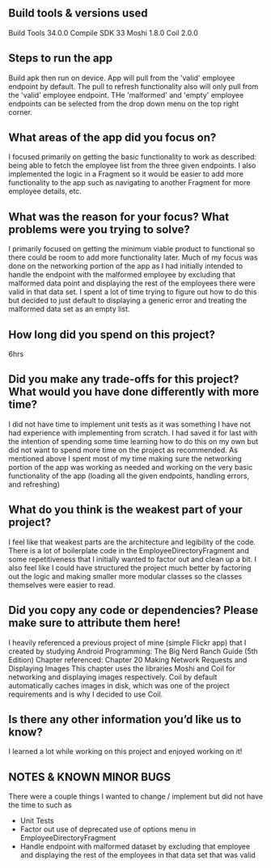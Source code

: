 ## Build tools & versions used
Build Tools 34.0.0
Compile SDK 33
Moshi 1.8.0
Coil 2.0.0

## Steps to run the app
Build apk then run on device. App will pull from the 'valid' employee endpoint by default. The pull to refresh functionality also will only pull from the 'valid' employee endpoint. THe 'malformed' and 'empty' employee endpoints can be selected from the drop down menu on the top right corner.

## What areas of the app did you focus on?
I focused primarily on getting the basic functionality to work as described: being able to fetch the employee list from the three given endpoints. I also implemented the logic in a Fragment so it would be easier to add more functionality to the app such as navigating to another Fragment for more employee details, etc. 

## What was the reason for your focus? What problems were you trying to solve?
I primarily focused on getting the minimum viable product to functional so there could be room to add more functionality later. Much of my focus was done on the networking portion of the app as I had initially intended to handle the endpoint with the malformed employee by excluding that malformed data point and displaying the rest of the employees there were valid in that data set. I spent a lot of time trying to figure out how to do this but decided to just default to displaying a generic error and treating the malformed data set as an empty list.  

## How long did you spend on this project?
6hrs

## Did you make any trade-offs for this project? What would you have done differently with more time?
I did not have time to implement unit tests as it was something I have not had experience with implementing from scratch. I had saved it for last with the intention of spending some time learning how to do this on my own but did not want to spend more time on the project as recommended. As mentioned above I spent most of my time making sure the networking portion of the app was working as needed and working on the very basic functionality of the app (loading all the given endpoints, handling errors, and refreshing)

## What do you think is the weakest part of your project?
I feel like that weakest parts are the architecture and legibility of the code. There is a lot of boilerplate code in the EmployeeDirectoryFragment and some repetitiveness that I initially wanted to factor out and clean up a bit. I also feel like I could have structured the project much better by factoring out the logic and making smaller more modular classes so the classes themselves were easier to read.

## Did you copy any code or dependencies? Please make sure to attribute them here!
I heavily referenced a previous project of mine (simple Flickr app) that I created by studying Android Programming: The Big Nerd Ranch Guide (5th Edition)
Chapter referenced: Chapter 20 Making Network Requests and Displaying Images
This chapter uses the libraries Moshi and Coil for networking and displaying images respectively. Coil by default automatically caches images in disk, which was one of the project requirements and is why I decided to use Coil. 

## Is there any other information you’d like us to know?
I learned a lot while working on this project and enjoyed working on it!

## NOTES & KNOWN MINOR BUGS
There were a couple things I wanted to change / implement but did not have the time to such as
- Unit Tests
- Factor out use of deprecated use of options menu in EmployeeDirectoryFragment
- Handle endpoint with malformed dataset by excluding that employee and displaying the rest of the employees in that data set that was valid